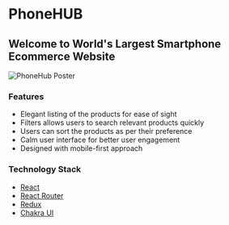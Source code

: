 # PhoneHUB
## Welcome to World's Largest Smartphone Ecommerce Website

![PhoneHub Poster](https://user-images.githubusercontent.com/49445823/122337084-75303800-cf5b-11eb-87ad-734097e2dc49.png)

### Features

- Elegant listing of the products for ease of sight
- Filters allows users to search relevant products quickly
- Users can sort the products as per their preference
- Calm user interface for better user engagement
- Designed with mobile-first approach

### Technology Stack

- [React](https://reactjs.org/)
- [React Router](https://reactrouter.com/)
- [Redux](https://redux.js.org/)
- [Chakra UI](https://chakra-ui.com/)
